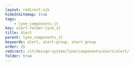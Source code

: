```yaml
---
layout: redirect.njk
hideInSitemap: true
tags: 
    - lyne_components_it
key: alert-folder-lyne_it
title: Alert
parent: lyne_components_it
keywords: alert, alert-group, alert group
order: 25
redirect: /it/design-system/lyne/components/alert/alert/
folder: true
---
```


